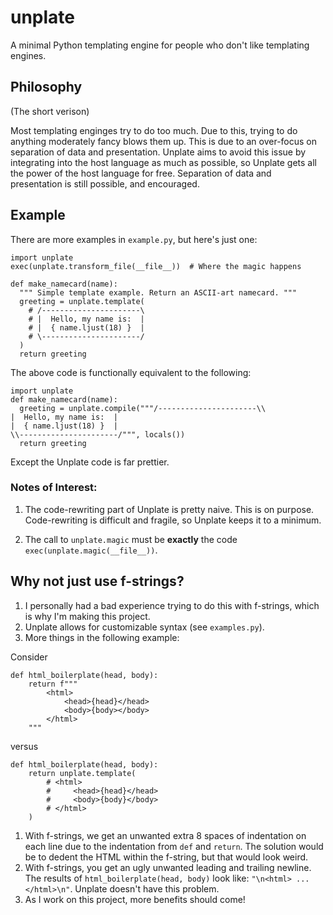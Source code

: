 # unplate
A minimal Python templating engine for people who don't like templating engines.

## Philosophy
(The short verison)

Most templating enginges try to do too much. Due to this, trying to do anything moderately fancy blows them up. This is due to an over-focus on separation of data and presentation. Unplate aims to avoid this issue by integrating into the host language as much as possible, so Unplate gets all the power of the host language for free. Separation of data and presentation is still possible, and encouraged.

## Example

There are more examples in `example.py`, but here's just one:

```python3
import unplate
exec(unplate.transform_file(__file__))  # Where the magic happens

def make_namecard(name):
  """ Simple template example. Return an ASCII-art namecard. """
  greeting = unplate.template(
    # /----------------------\
    # |  Hello, my name is:  |
    # |  { name.ljust(18) }  |
    # \----------------------/
  )
  return greeting
```

The above code is functionally equivalent to the following:

```python3
import unplate
def make_namecard(name):
  greeting = unplate.compile("""/----------------------\\
|  Hello, my name is:  |
|  { name.ljust(18) }  |
\\----------------------/""", locals())
  return greeting
```

Except the Unplate code is far prettier.

### Notes of Interest:

1. The code-rewriting part of Unplate is pretty naive. This is on purpose. Code-rewriting is difficult and fragile, so Unplate keeps it to a minimum.

2. The call to `unplate.magic` must be **exactly** the code `exec(unplate.magic(__file__))`.

## Why not just use f-strings?

1. I personally had a bad experience trying to do this with f-strings, which is why I'm making this project.
2. Unplate allows for customizable syntax (see `examples.py`).
3. More things in the following example:

Consider

```python3
def html_boilerplate(head, body):
    return f"""
        <html>
            <head>{head}</head>
            <body>{body></body>
        </html>
    """
```

versus

```python3
def html_boilerplate(head, body):
    return unplate.template(
        # <html>
        #     <head>{head}</head>
        #     <body>{body}</body>
        # </html>
    )
```

1. With f-strings, we get an unwanted extra 8 spaces of indentation on each line due to the indentation from `def` and `return`. The solution would be to dedent the HTML within the f-string, but that would look weird.
2. With f-strings, you get an ugly unwanted leading and trailing newline. The results of `html_boilerplate(head, body)` look like: `"\n<html> ... </html>\n"`. Unplate doesn't have this problem.
3. As I work on this project, more benefits should come!
